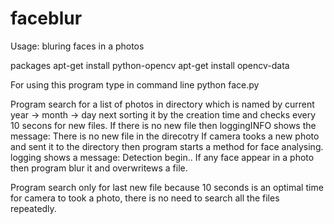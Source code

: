 # faceblur
Usage: bluring faces in a photos

packages
apt-get install python-opencv
apt-get install opencv-data

For using this program type in command line
python face.py

Program search for a list of photos in directory which is named by current year -> month -> day
next sorting it by the creation time and checks every 10 secons for new files.
If there is no new file then loggingINFO shows the message: There is no new file in the direcotry
If camera tooks a new photo and sent it to the directory then program starts a method for face analysing.
logging shows a message: Detection begin..
If any face appear in a photo then program blur it and overwritews a file.

Program search only for last new file because 10 seconds is an optimal time for camera to took a photo, there is no need to search all the files repeatedly.




